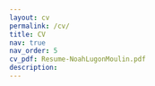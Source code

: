 ```yaml
---
layout: cv
permalink: /cv/
title: CV
nav: true
nav_order: 5
cv_pdf: Resume-NoahLugonMoulin.pdf
description: 
---
```

